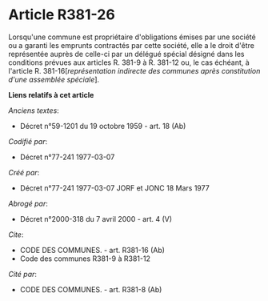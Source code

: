 # Article R381-26

Lorsqu'une commune est propriétaire d'obligations émises par une société ou a garanti les emprunts contractés par cette
société, elle a le droit d'être représentée auprès de celle-ci par un délégué spécial désigné dans les conditions prévues aux
articles R. 381-9 à R. 381-12 ou, le cas échéant, à l'article R. 381-16[*représentation indirecte des communes après
constitution d'une assemblée spéciale*].

**Liens relatifs à cet article**

_Anciens textes_:

  - Décret n°59-1201 du 19 octobre 1959 - art. 18 (Ab)

_Codifié par_:

  - Décret n°77-241 1977-03-07

_Créé par_:

  - Décret n°77-241 1977-03-07 JORF et JONC 18 Mars 1977

_Abrogé par_:

  - Décret n°2000-318 du 7 avril 2000 - art. 4 (V)

_Cite_:

  - CODE DES COMMUNES. - art. R381-16 (Ab)
  - Code des communes R381-9 à R381-12

_Cité par_:

  - CODE DES COMMUNES. - art. R381-8 (Ab)
